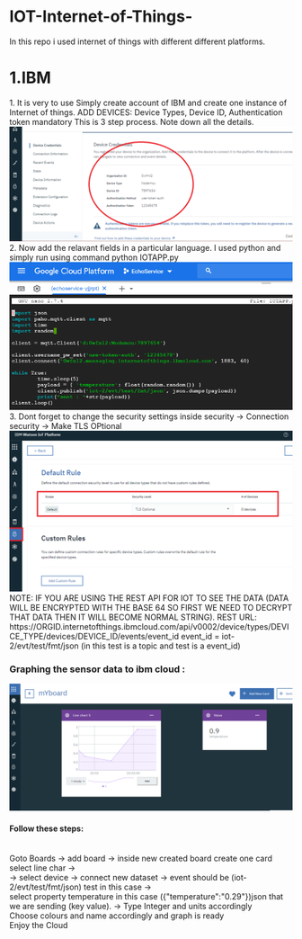 # IOT-Internet-of-Things-
In this repo i used internet of things with different different platforms. 
<h1>1.IBM</h1>
1. It is very to use Simply create account of IBM and create one instance of Internet of things.
ADD DEVICES: Device Types, Device ID, Authentication token mandatory
This is 3 step process. Note down all the details.
<img src="./details.png" />
2. Now add the relavant fields in a particular language. I used python and simply run using command python IOTAPP.py
<img src="./pythonDetails.png" />
3. Dont forget to change the security settings inside security -> Connection security -> Make TLS OPtional
<img src="./TLS.png" />
NOTE: IF YOU ARE USING THE REST API FOR IOT TO SEE THE DATA (DATA WILL BE ENCRYPTED WITH THE BASE 64 SO FIRST WE NEED TO DECRYPT THAT DATA THEN IT WILL BECOME NORMAL STRING).
REST URL: https://ORGID.internetofthings.ibmcloud.com/api/v0002/device/types/DEVICE_TYPE/devices/DEVICE_ID/events/event_id
event_id = iot-2/evt/test/fmt/json (in this test is a topic and test is a event_id)
<br>
<h3>Graphing the sensor data to ibm cloud : </h3>
<img src="./graphDemo.png" /><br>
<h4>Follow these steps:</h4><br>
Goto Boards -> add board -> inside new created board create one card select line char -><br>
-> select device -> connect new dataset -> event should be (iot-2/evt/test/fmt/json) test in this case -> <br>
select property temperature in this case ({"temperature":"0.29"})json that we are sending (key value). -> Type Integer and units accordingly<br>
Choose colours and name accordingly and graph is ready<br>
Enjoy the Cloud
